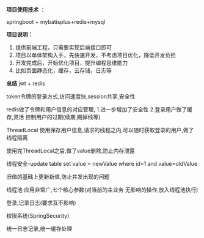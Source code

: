 **项目使用技术** ：

springboot + mybatisplus+redis+mysql

**项目说明：**

1. 提供前端工程，只需要实现后端接口即可
2. 项目以单体架构入手，先快速开发，不考虑项目优化，降低开发负担
3. 开发完成后，开始优化项目，提升编程思维能力
4. 比如页面静态化，缓存，云存储，日志等


**总结**
jwt + redis

token令牌的登录方式,访问速度快,session共享,安全性

redis做了令牌和用户信息的对应管理, 1.进一步增加了安全性 2.登录用户做了缓存,灵活 控制用户的过期(续期,踢掉线等)

ThreadLocal 使用保存用户信息,请求的线程之内,可以随时获取登录的用户,做了线程隔离

使用完ThreadLocal之后,做了value删除,防止内存泄露

线程安全-update table set value = newValue where id=1 and value=oldValue

旧值的基础上更新新值,防止并发出现的问题

线程池 应用非常广,七个核心参数(对当前的主业务 无影响的操作,放入线程池执行)

登录,记录日志(要求互不影响)

权限系统(SpringSecurity)

统一日志记录,统一缓存处理
